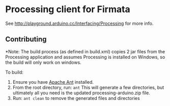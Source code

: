 # Processing client for Firmata

See http://playground.arduino.cc/Interfacing/Processing for more info.

## Contributing

*Note: The build process (as defined in build.xml) copies 2 jar files from the Processing
application and assumes Processing is installed on Windows, so the build will only work 
on windows.

To build:

1. Ensure you have [Apache Ant](http://ant.apache.org/) installed.
2. From the root directory, run: `ant`
   This will generate a few directories, but ultimately all you need is the updated
   processing-arduino.zip file.
3. Run: `ant clean` to remove the generated files and directories
